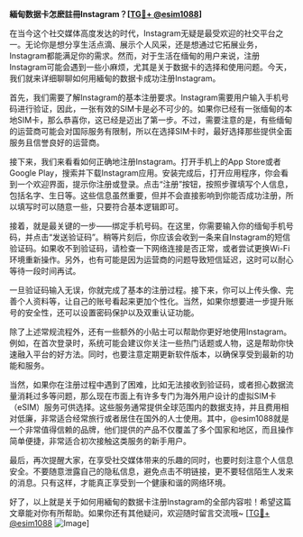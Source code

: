 **緬甸数据卡怎麽註冊Instagram？[[TG💪+ @esim1088](https://t.me/s/esim1088)]**

在当今这个社交媒体高度发达的时代，Instagram无疑是最受欢迎的社交平台之一。无论你是想分享生活点滴、展示个人风采，还是想通过它拓展业务，Instagram都能满足你的需求。然而，对于生活在缅甸的用户来说，注册Instagram可能会遇到一些小麻烦，尤其是关于数据卡的选择和使用问题。今天，我们就来详细聊聊如何用緬甸的数据卡成功注册Instagram。

首先，我们需要了解Instagram的基本注册要求。Instagram需要用户输入手机号码进行验证，因此，一张有效的SIM卡是必不可少的。如果你已经有一张缅甸的本地SIM卡，那么恭喜你，这已经是迈出了第一步。不过，需要注意的是，有些缅甸的运营商可能会对国际服务有限制，所以在选择SIM卡时，最好选择那些提供全面服务且信誉良好的运营商。

接下来，我们来看看如何正确地注册Instagram。打开手机上的App Store或者Google Play，搜索并下载Instagram应用。安装完成后，打开应用程序，你会看到一个欢迎界面，提示你注册或登录。点击“注册”按钮，按照步骤填写个人信息，包括名字、生日等。这些信息虽然重要，但并不会直接影响到你能否成功注册，所以填写时可以随意一些，只要符合基本逻辑即可。

接着，就是最关键的一步——绑定手机号码。在这里，你需要输入你的缅甸手机号码，并点击“发送验证码”。稍等片刻后，你应该会收到一条来自Instagram的短信验证码。如果收不到验证码，请检查一下网络连接是否正常，或者尝试更换Wi-Fi环境重新操作。另外，也有可能是因为运营商的问题导致短信延迟，这时可以耐心等待一段时间再试。

一旦验证码输入无误，你就完成了基本的注册过程。接下来，你可以上传头像、完善个人资料等，让自己的账号看起来更加个性化。当然，如果你想要进一步提升账号的安全性，还可以设置密码保护以及双重认证功能。

除了上述常规流程外，还有一些额外的小贴士可以帮助你更好地使用Instagram。例如，在首次登录时，系统可能会建议你关注一些热门话题或人物，这是帮助你快速融入平台的好方法。同时，也要注意定期更新软件版本，以确保享受到最新的功能和服务。

当然，如果你在注册过程中遇到了困难，比如无法接收到验证码，或者担心数据流量消耗过多等问题，那么现在市面上有许多专门为海外用户设计的虚拟SIM卡（eSIM）服务可供选择。这些服务通常提供全球范围内的数据支持，并且费用相对低廉，非常适合经常旅行或者居住在国外的人士使用。其中，@esim1088就是一个非常值得信赖的品牌，他们提供的产品不仅覆盖了多个国家和地区，而且操作简单便捷，非常适合初次接触这类服务的新手用户。

最后，再次提醒大家，在享受社交媒体带来的乐趣的同时，也要时刻注意个人信息安全。不要随意泄露自己的隐私信息，避免点击不明链接，更不要轻信陌生人发来的消息。只有这样，才能真正享受到一个健康和谐的网络环境。

好了，以上就是关于如何用緬甸的数据卡注册Instagram的全部内容啦！希望这篇文章能对你有所帮助。如果你还有其他疑问，欢迎随时留言交流哦~ [[TG💪+ @esim1088](https://t.me/s/esim1088) ![Image](https://i.postimg.cc/4NQfJmqS/Snipaste-2025-05-13-00-14-12.png)]